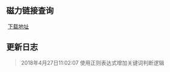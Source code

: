 ## 磁力链接查询
  [下载地址](https://xteko.com/redir?name=Gallery&url=https://github.com/wlor0623/jsbox/blob/master/cili/cili.js&name=%E7%A3%81%E5%8A%9B%E6%9F%A5%E8%AF%A2)
## 更新日志
  > 2018年4月27日11:02:07 使用正则表达式增加关键词判断逻辑
